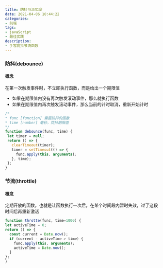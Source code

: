 ```yaml
---
title: 防抖节流实现
date: 2021-04-06 10:44:22
categories:
- 前端
tags:
- javaScript 
- 最佳实践
description: 
- 手写防抖节流函数
---
```


### 防抖(debounce)
#### 概念
  在第一次触发事件时，不立即执行函数，而是给出一个期限值
  - 如果在期限值内没有再次触发滚动事件，那么就执行函数
  - 如果在期限值内再次触发滚动事件，那么当前的计时取消，重新开始计时
 ``` javascript
 /*
* func [function] 需要防抖的函数
* time [number] 毫秒，防抖期限值
*/
function debounce(func, time) {
  let timer = null;
  return () => {
    clearTimeout(timer);
    timer = setTimeout(() => {
      func.apply(this, arguments);
    }, time);
  };
}

 ```
 ### 节流(throttle)
 #### 概念
 定期开放的函数，也就是让函数执行一次后，在某个时间段内暂时失效，过了这段时间后再重新激活
 
  ``` javascript
function throtte(func, time=1000) {
  let activeTime = 0;
  return () => {
    const current = Date.now();
    if (current - activeTime > time) {
      func.apply(this, arguments);
      activeTime = Date.now();
    }
  };
}
  
   ``` 
 
